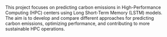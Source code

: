 This project focuses on predicting carbon emissions in High-Performance Computing (HPC) centers using Long Short-Term Memory (LSTM) models. The aim is to develop and compare different approaches for predicting carbon emissions, optimizing performance, and contributing to more sustainable HPC operations.
